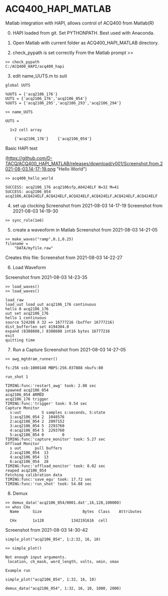 # ACQ400_HAPI_MATLAB

Matlab integration with HAPI, allows control of ACQ400 from Matlab(R)

0. HAPI loaded from git. Set PYTHONPATH. Best used with Anaconda.

1. Open Matlab with current folder as ACQ400_HAPI_MATLAB directory.

2. check_pypath is set correctly
From the Matlab prompt >>
```
>> check_pypath
C:/ACQ400_HAPI/acq400_hapi
```

3. edit name_UUTS.m to suit

```
global UUTS

%UUTS = {'acq2106_176'}
UUTS = {'acq2106_176','acq2106_054'}
%UUTS = {'acq2106_295','acq2106_293','acq2106_294'}

>> name_UUTS

UUTS =

  1×2 cell array

    {'acq2106_176'}    {'acq2106_054'}
```

Basic HAPI test

(https://github.com/D-TACQ/ACQ400_HAPI_MATLAB/releases/download/v001/Screenshot.from.2021-08-03.14-17-19.png "Hello World")

```
>> acq400_hello_world
 
SUCCESS: acq2106_176 acq2106sfp,AO424ELF N=32 M=41 
SUCCESS: acq2106_054 acq2106,ACQ424ELF,ACQ424ELF,ACQ424ELF,ACQ424ELF,ACQ424ELF,ACQ424ELF 
```

4. set up clocking
Screenshot from 2021-08-03 14-17-19
Screenshot from 2021-08-03 14-19-30
```
>> sync_role(1e6)
```


5. create a waveoform in Matlab
Screenshot from 2021-08-03 14-21-05
```
>> make_waves("ramp",0.1,0.25)
filename =
    "DATA/myfile.raw"
```
Creates this file:
Screenshot from 2021-08-03 14-22-27

6. Load Waveform

Screenshot from 2021-08-03 14-23-35

```
>> load_waves()
>> load_waves()
 
load_raw 
load_uut load_uut acq2106_176 continuous 
hello 0 acq2106_176 
uut set acq2106_176 
hello 1 continuous 
source 524288 X 32 => 16777216 (buffer 16777216) 
dist_bufferlen set 4194304.0 
expand (8388608,) 8388608 int16 bytes 16777216 
exit 
quitting time 
```

7. Run a Capture
Screenshot from 2021-08-03 14-27-05

```
>> awg_mgtdram_runner()
 
fs:256 ssb:1000148 MBPS:256.037888 nbufs:80 
 
run_shot 1 
 
TIMING:func:'restart_awg' took: 2.80 sec 
spawned acq2106_054 
acq2106_054 ARMED 
acq2106_176 trigger 
TIMING:func:'trigger' took: 9.54 sec 
Capture Monitor 
  s:uut         S samples s:seconds, S:state 
  1:acq2106_054 2  1048576 
  2:acq2106_054 2  2097152 
  3:acq2106_054 5  2293760 
  4:acq2106_054 5  2293760 
  5:acq2106_054 0        0 
TIMING:func:'capture_monitor' took: 5.27 sec 
Offload Monitor 
  s uut      pull buffers 
  2:acq2106_054  13 
  4:acq2106_054  13 
  6:acq2106_054  28 
TIMING:func:'offload_monitor' took: 8.02 sec 
reaped acq2106_054 
Fetching calibration data 
TIMING:func:'save_egu' took: 17.72 sec 
TIMING:func:'run_shot' took: 54.88 sec 

```

8. Demux

```
>> demux_data('acq2106_054/0001.dat',16,128,100000)
>> whos CHx
  Name      Size                  Bytes  Class    Attributes

  CHx       1x128            1342191616  cell

```

Screenshot from 2021-08-03 14-30-42

```
simple_plot("acq2106_054", 1:2:32, 16, 10)

>> simple_plot()

Not enough input arguments.
 location, ch_mask, word_length, volts, xmin, xmax

Example run

simple_plot("acq2106_054", 1:32, 16, 10)

demux_data("acq2106_054", 1:32, 16, 10, 1000, 2000)


```
